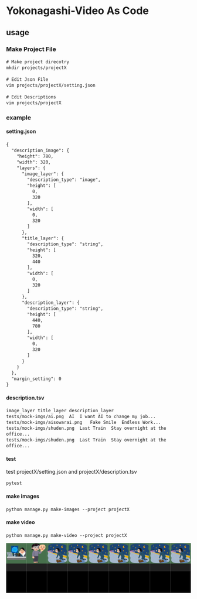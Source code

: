 # Yokonagashi-Video As Code

## usage
### Make Project File
```commandline
# Make project direcotry 
mkdir projects/projectX

# Edit Json File
vim projects/projectX/setting.json

# Edit Descriptions
vim projects/projectX
```

### example
#### setting.json
```commandline
{
  "description_image": {
    "height": 780,
    "width": 320,
    "layers": {
      "image_layer": {
        "description_type": "image",
        "height": [
          0,
          320
        ],
        "width": [
          0,
          320
        ]
      },
      "title_layer": {
        "description_type": "string",
        "height": [
          320,
          440
        ],
        "width": [
          0,
          320
        ]
      },
      "description_layer": {
        "description_type": "string",
        "height": [
          440,
          780
        ],
        "width": [
          0,
          320
        ]
      }
    }
  },
  "margin_setting": 0
}
```

#### description.tsv
```commandline
image_layer	title_layer	description_layer
tests/mock-imgs/ai.png	AI	I want AI to change my job...
tests/mock-imgs/aisowarai.png	Fake Smile	Endless Work...
tests/mock-imgs/shuden.png	Last Train	Stay overnight at the office...
tests/mock-imgs/shuden.png	Last Train	Stay overnight at the office...
```

#### test
test projectX/setting.json and projectX/description.tsv
```commandline
pytest
```

#### make images
```commandline
python manage.py make-images --project projectX
```

#### make video
```commandline
python manage.py make-video --project projectX
```

![output](output/projectX/concat/output.png "output")
